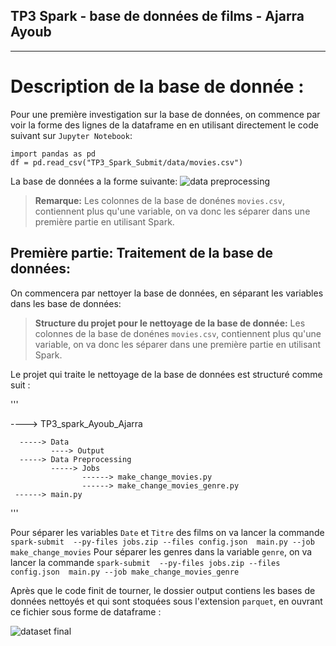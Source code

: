 ## TP3 Spark - base de données de films - Ajarra Ayoub
----------------------
# Description de la base de donnée : 


Pour une première investigation sur la base de données, on commence par voir la forme des lignes de la dataframe en en utilisant directement le code suivant sur `Jupyter Notebook`:
```
import pandas as pd
df = pd.read_csv("TP3_Spark_Submit/data/movies.csv")
```

La base de données a la forme suivante: 
![data preprocessing](data_investigation.jpg)

> **Remarque:** 
Les colonnes de la base de donénes `movies.csv`, contiennent plus qu'une variable, on va donc les séparer dans une première partie en utilisant Spark.

## Première partie: Traitement de la base de données: 

On commencera par nettoyer la base de données, en séparant les variables dans les base de données:

> **Structure du projet pour le nettoyage de la base de donnée:** 
Les colonnes de la base de donénes `movies.csv`, contiennent plus qu'une variable, on va donc les séparer dans une première partie en utilisant Spark.

Le projet qui traite le nettoyage de la base de données est structuré comme suit :

'''

----> TP3_spark_Ayoub_Ajarra     

      -----> Data      
             ----> Output  
      -----> Data Preprocessing
             -----> Jobs
                    ------> make_change_movies.py
                    ------> make_change_movies_genre.py
     ------> main.py     
      
'''

Pour séparer les variables  `Date` et  `Titre` des films on va lancer la commande `spark-submit  --py-files jobs.zip --files config.json  main.py --job make_change_movies`
Pour séparer les genres dans la variable `genre`,  on va lancer la commande `spark-submit  --py-files jobs.zip --files config.json  main.py --job make_change_movies_genre`

Après que le code finit de tourner, le dossier output contiens les bases de données nettoyés et qui sont stoquées sous l'extension `parquet`, en ouvrant ce fichier sous forme de dataframe :

![dataset final](movies_cleaned.jpg)
